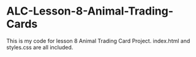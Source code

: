# ALC-Lesson-8-Animal-Trading-Cards
This  is my code for lesson 8 Animal Trading Card Project. index.html and styles.css are all included.
